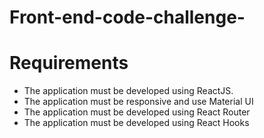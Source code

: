 # Front-end-code-challenge-

# Requirements
- The application must be developed using ReactJS.
- The application must be responsive and use Material UI
- The application must be developed using React Router
- The application must be developed using React Hooks
